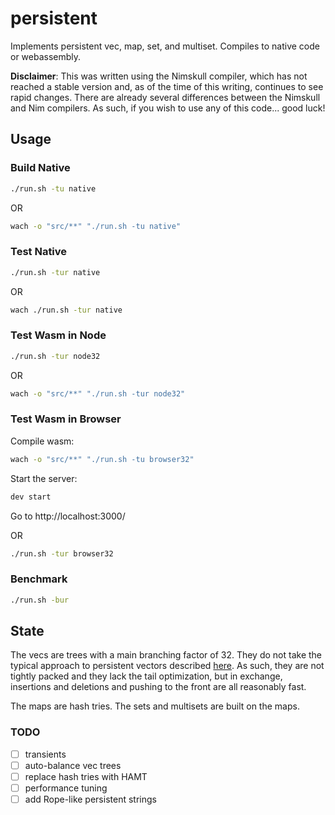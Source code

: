 # persistent

Implements persistent vec, map, set, and multiset. Compiles to native code or webassembly.

**Disclaimer**: This was written using the Nimskull compiler, which has not reached a stable version and, as of the time of this writing, continues to see rapid changes. There are already several differences between the Nimskull and Nim compilers. As such, if you wish to use any of this code... good luck!

## Usage

### Build Native

```sh
./run.sh -tu native
```

OR

```sh
wach -o "src/**" "./run.sh -tu native"
```

### Test Native

```sh
./run.sh -tur native
```

OR

```sh
wach ./run.sh -tur native
```

### Test Wasm in Node

```sh
./run.sh -tur node32
```

OR

```sh
wach -o "src/**" "./run.sh -tur node32"
```

### Test Wasm in Browser

Compile wasm:

```sh
wach -o "src/**" "./run.sh -tu browser32"
```

Start the server:

```sh
dev start
```

Go to http://localhost:3000/

OR

```sh
./run.sh -tur browser32
```

### Benchmark

```sh
./run.sh -bur
```

## State

The vecs are trees with a main branching factor of 32. They do not take the typical approach to persistent vectors described [here](https://dmiller.github.io/clojure-clr-next/general/2023/02/12/PersistentVector-part-2.html). As such, they are not tightly packed and they lack the tail optimization, but in exchange, insertions and deletions and pushing to the front are all reasonably fast.

The maps are hash tries. The sets and multisets are built on the maps.

### TODO

- [ ] transients
- [ ] auto-balance vec trees
- [ ] replace hash tries with HAMT
- [ ] performance tuning
- [ ] add Rope-like persistent strings
